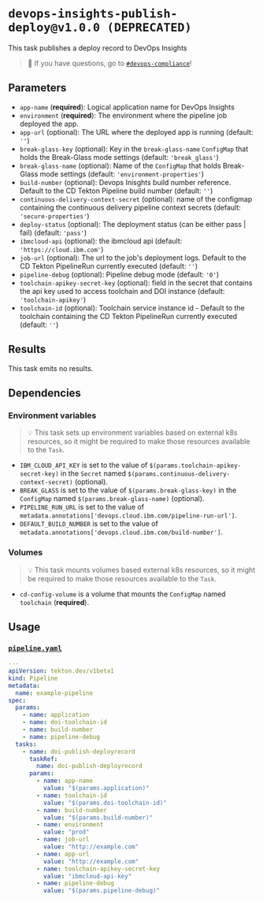 
# `devops-insights-publish-deploy@v1.0.0 (DEPRECATED)`



This task publishes a deploy record to DevOps Insights


> :speech_balloon: If you have questions, go to [`#devops-compliance`](https://ibm-cloudplatform.slack.com/archives/CFQHG5PP1)!

## Parameters

- `app-name` (**required**): Logical application name for DevOps Insights
- `environment` (**required**): The environment where the pipeline job deployed the app.
- `app-url` (optional): The URL where the deployed app is running (default: `''`)
- `break-glass-key` (optional): Key in the `break-glass-name` `ConfigMap` that holds the Break-Glass mode settings (default: `'break_glass'`)
- `break-glass-name` (optional): Name of the `ConfigMap` that holds Break-Glass mode settings (default: `'environment-properties'`)
- `build-number` (optional): Devops Inisghts build number reference. Default to the CD Tekton Pipeline build number (default: `''`)
- `continuous-delivery-context-secret` (optional): name of the configmap containing the continuous delivery pipeline context secrets (default: `'secure-properties'`)
- `deploy-status` (optional): The deployment status (can be either pass | fail) (default: `'pass'`)
- `ibmcloud-api` (optional): the ibmcloud api (default: `'https://cloud.ibm.com'`)
- `job-url` (optional): The url to the job's deployment logs. Default to the CD Tekton PipelineRun currently executed (default: `''`)
- `pipeline-debug` (optional): Pipeline debug mode (default: `'0'`)
- `toolchain-apikey-secret-key` (optional): field in the secret that contains the api key used to access toolchain and DOI instance (default: `'toolchain-apikey'`)
- `toolchain-id` (optional): Toolchain service instance id - Default to the toolchain containing the CD Tekton PipelineRun currently executed (default: `''`)

## Results

This task emits no results.

## Dependencies

### Environment variables

> :bulb: This task sets up environment variables based on external k8s resources, so it might be required to make those resources available to the `Task`.

- `IBM_CLOUD_API_KEY` is set to the value of `$(params.toolchain-apikey-secret-key)` in the `Secret` named `$(params.continuous-delivery-context-secret)` (optional).
- `BREAK_GLASS` is set to the value of `$(params.break-glass-key)` in the `ConfigMap` named `$(params.break-glass-name)` (optional).
- `PIPELINE_RUN_URL` is set to the value of `metadata.annotations['devops.cloud.ibm.com/pipeline-run-url']`.
- `DEFAULT_BUILD_NUMBER` is set to the value of `metadata.annotations['devops.cloud.ibm.com/build-number']`.

### Volumes

> :bulb: This task mounts volumes based external k8s resources, so it might be required to make those resources available to the `Task`.

- `cd-config-volume` is a volume that mounts the `ConfigMap` named `toolchain` (**required**).

## Usage

### [`pipeline.yaml`](samples/pipeline.yaml)

```yaml
---
apiVersion: tekton.dev/v1beta1
kind: Pipeline
metadata:
  name: example-pipeline
spec:
  params:
    - name: application
    - name: doi-toolchain-id
    - name: build-number
    - name: pipeline-debug
  tasks:
    - name: doi-publish-deployrecord
      taskRef:
        name: doi-publish-deployrecord
      params:
        - name: app-name
          value: "$(params.application)"
        - name: toolchain-id
          value: "$(params.doi-toolchain-id)"
        - name: build-number
          value: "$(params.build-number)"
        - name: environment
          value: "prod"
        - name: job-url
          value: "http://example.com"
        - name: app-url
          value: "http://example.com"
        - name: toolchain-apikey-secret-key
          value: "ibmcloud-api-key"
        - name: pipeline-debug
          value: "$(params.pipeline-debug)"
```
